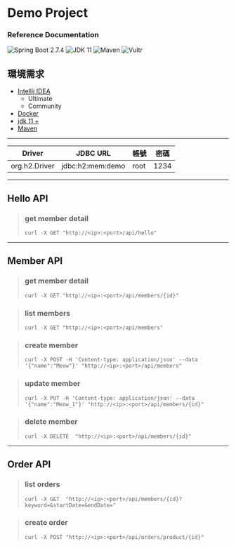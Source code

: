# Demo Project

### Reference Documentation

![Spring Boot 2.7.4](https://img.shields.io/badge/Spring%20Boot-2.7.4-brightgreen.svg)
![JDK 11](https://img.shields.io/badge/JDK-11-brightgreen.svg)
![Maven](https://img.shields.io/badge/Maven-3.6.2-yellowgreen.svg)
![Vultr](https://img.shields.io/badge/Vultr-yellowgreen.svg)

## 環境需求

- [Intellij IDEA](https://www.jetbrains.com/idea/)
    - Ultimate
    - Community
- [Docker](https://www.docker.com/)
- [jdk 11 +](https://www.oracle.com/tw/java/technologies/javase/javase-jdk11-downloads.html)
- [Maven](https://maven.apache.org/)

---


|Driver | JDBC URL|帳號 | 密碼 |
|----|----|----|----|
|org.h2.Driver|jdbc:h2:mem:demo|root|1234|

---

## Hello API
> ### get member detail
> ```shell
> curl -X GET "http://<ip>:<port>/api/hello" 
> ```


---

## Member API


> ### get member detail
> ```shell
> curl -X GET "http://<ip>:<port>/api/members/{id}" 
> ```

> ### list members
> ```shell
> curl -X GET "http://<ip>:<port>/api/members" 
> ```

> ### create member
> ```shell
> curl -X POST -H 'Content-type: application/json' --data '{"name":"Meow"}' "http://<ip>:<port>/api/members" 
> ```

> ### update member
> ```shell
> curl -X PUT -H 'Content-type: application/json' --data '{"name":"Meow_1"}' "http://<ip>:<port>/api/members/{id}" 
> ```

> ### delete member
> ```shell
> curl -X DELETE  "http://<ip>:<port>/api/members/{id}" 
> ```
 

---

## Order API

> ### list orders
> ```shell
> curl -X GET  "http://<ip>:<port>/api/members/{id}?keyword=&startDate=&endDate=" 
> ```

> ### create order
> ```shell
> curl -X POST "http://<ip>:<port>/api/orders/product/{id}" 
> ```

